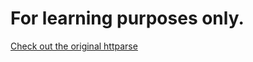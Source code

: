# For learning purposes only.

[Check out the original httparse](https://docs.rs/httparse/latest/httparse/ "https://docs.rs/httparse/latest/httparse/")
